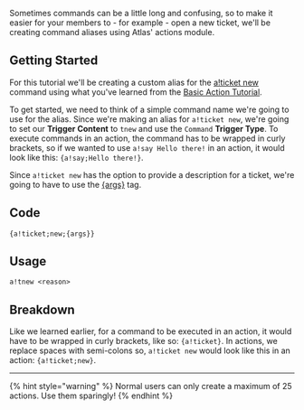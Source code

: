 Sometimes commands can be a little long and confusing, so to make it easier for your members to - for example - open a new ticket, we'll be creating command aliases using Atlas' actions module.

## Getting Started

For this tutorial we'll be creating a custom alias for the [a!ticket new](https://docs.atlas.bot/commands/tickets/ticket/create) command using what you've learned from the [Basic Action Tutorial](https://docs.atlas.bot/tutorials/actions/basic-action).

To get started, we need to think of a simple command name we're going to use for the alias. Since we're making an alias for `a!ticket new`, we're going to set our **Trigger Content** to `tnew` and use the `Command` **Trigger Type**. To execute commands in an action, the command has to be wrapped in curly brackets, so if we wanted to use `a!say Hello there!` in an action, it would look like this: `{a!say;Hello there!}`.

Since `a!ticket new` has the option to provide a description for a ticket, we're going to have to use the [{args}](https://docs.atlas.bot/tags/global/args) tag.

## Code

```
{a!ticket;new;{args}}
```

## Usage

`a!tnew <reason>`

## Breakdown

Like we learned earlier, for a command to be executed in an action, it would have to be wrapped in curly brackets, like so: `{a!ticket}`. In actions, we replace spaces with semi-colons so, `a!ticket new` would look like this in an action: `{a!ticket;new}`.

---

{% hint style="warning" %}
Normal users can only create a maximum of 25 actions. Use them sparingly!
{% endhint %}
